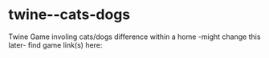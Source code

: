 # twine--cats-dogs


Twine Game involing cats/dogs difference within a home -might change this later- 
find game link(s) here: 
